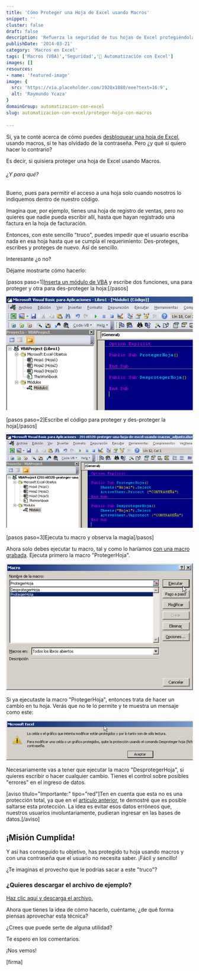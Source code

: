 ```yaml
---
title: 'Cómo Proteger una Hoja de Excel usando Macros'
snippet: ''
cluster: false
draft: false 
description: 'Refuerza la seguridad de tus hojas de Excel protegiéndolas con macros. Descubre cómo implementar medidas de seguridad de forma efectiva.'
publishDate: '2014-03-21'
category: 'Macros en Excel'
tags: ['Macros (VBA)','Seguridad','🤖 Automatización con Excel']
images: []
resources: 
- name: 'featured-image'
image: {
  src: 'https://via.placeholder.com/1920x1080/eee?text=16:9',
  alt: 'Raymundo Ycaza'
}
domainGroup: automatizacion-con-excel
slug: automatizacion-con-excel/proteger-hoja-con-macros

---
```


Sí, ya te conté acerca de cómo puedes [desbloquear una hoja de Excel](http://raymundoycaza.com/al-fin-puedes-desbloquear/ "Desbloquear una Hoja de Excel usando Macros"), usando macros, si te has olvidado de la contraseña. Pero ¿y qué si quiero hacer lo contrario?

Es decir, si quisiera proteger una hoja de Excel usando Macros.

###### ¿Y para qué?

Bueno, pues para permitir el acceso a una hoja solo cuando nosotros lo indiquemos dentro de nuestro código.

Imagina que, por ejemplo, tienes una hoja de registro de ventas, pero no quieres que nadie pueda escribir allí, hasta que hayan registrado una factura en la hoja de facturación.

Entonces, con este sencillo "truco", puedes impedir que el usuario escriba nada en esa hoja hasta que se cumpla el requerimiento: Des-proteges, escribes y proteges de nuevo. Así de sencillo.

Interesante ¿o no?

Déjame mostrarte cómo hacerlo:

\[pasos paso=1\][Inserta un módulo de VBA](http://raymundoycaza.com/como-insertar-un-modulo-en-excel/ "Cómo insertar un módulo en Excel") y escribe dos funciones, una para proteger y otra para des-proteger la hoja:\[/pasos\]

![Desproteger una Hoja de Exce usando Macros](images/20140320-proteger-una-hoja-de-excel-usando-macros000260.png)

\[pasos paso=2\]Escribe el código para proteger y des-proteger la hoja\[/pasos\]

![Desproteger una Hoja de Exce usando Macros](images/20140320-proteger-una-hoja-de-excel-usando-macros000261.png)

\[pasos paso=3\]Ejecuta tu macro y observa la magia\[/pasos\]

Ahora solo debes ejecutar tu macro, tal y como lo haríamos [con una macro grabada](http://raymundoycaza.com/como-grabar-macros/ "Cómo grabar Macros"). Ejecuta primero la macro "ProtegerHoja".

![Desproteger una Hoja de Exce usando Macros](images/20140320-proteger-una-hoja-de-excel-usando-macros000264.png)

Si ya ejecutaste la macro "ProtegerHoja", entonces trata de hacer un cambio en tu hoja. Verás que no te lo permite y te muestra un mensaje como este:

![Desproteger una Hoja de Exce usando Macros](images/20140320-proteger-una-hoja-de-excel-usando-macros000265-600x127.png)

Necesariamente vas a tener que ejecutar la macro "DesprotegerHoja", si quieres escribir o hacer cualquier cambio. Tienes el control sobre posibles "errores" en el ingreso de datos.

\[aviso titulo="Importante:" tipo="red"\]Ten en cuenta que esta no es una protección total, ya que en el [artículo anterior](http://raymundoycaza.com/al-fin-puedes-desbloquear/ "Cómo desbloquear una hoja de Excel"), te demostré que es posible saltarse esta protección. La idea es evitar esos datos erróneos que, nuestros usuarios involuntariamente, pudieran ingresar en las bases de datos.\[/aviso\]

## ¡Misión Cumplida!

Y así has conseguido tu objetivo, has protegido tu hoja usando macros y con una contraseña que el usuario no necesita saber. ¡Fácil y sencillo!

¿Te imaginas el provecho que le podrías sacar a este "truco"?

### ¿Quieres descargar el archivo de ejemplo?

[Haz clic aquí y descarga el archivo.](http://raymundoycaza.com/wp-content/uploads//20140320-proteger-una-hoja-de-excel-usando-macros_adjunto.xlsm "Haz clic y descarga el archivo.")

Ahora que tienes la idea de cómo hacerlo, cuéntame, ¿de qué forma piensas aprovechar esta técnica?

¿Crees que puede serte de alguna utilidad?

Te espero en los comentarios.

¡Nos vemos!

\[firma\]
